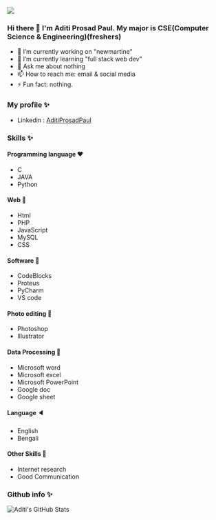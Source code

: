 ![](https://komarev.com/ghpvc/?username=Aditiprosad&color=brightgreen)

### Hi there 👋 I'm Aditi Prosad Paul. My major is CSE(Computer Science & Engineering)(freshers)

- 🔭 I’m currently working on "newmartine" 
- 🌱 I’m currently learning "full stack web dev"
- 💬 Ask me about nothing
- 📫 How to reach me: email & social media
- ⚡ Fun fact: nothing.

### My profile ✨
- Linkedin : [AditiProsadPaul](https://www.linkedin.com/in/aditi-prosad/)

### Skills ✨

#### Programming language ♥️
- C
- JAVA
- Python

#### Web 📄
- Html
- PHP
- JavaScript
- MySQL
- CSS

#### Software 🌇
- CodeBlocks
- Proteus
- PyCharm
- VS code

#### Photo editing 🌈
- Photoshop
- Illustrator

#### Data Processing 🔨
- Microsoft word
- Microsoft excel
- Microsoft PowerPoint
- Google doc
- Google sheet

#### Language 🔈
- English
- Bengali

#### Other Skills 🌂
- Internet research
- Good Communication


### Github info ✨
<img align="center" alt="Aditi's GitHub Stats" src="https://github-readme-stats.vercel.app/api?username=Aditiprosad&show_icons=true&hide_border=true">
